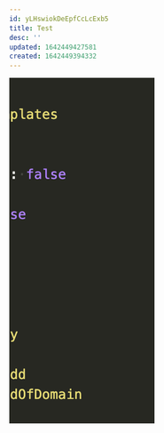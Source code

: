 ```yaml
---
id: yLHswiokDeEpfCcLcExb5
title: Test
desc: ''
updated: 1642449427581
created: 1642449394332
---
```


![](/assets/images/2022-01-17-20-56-42.png)
